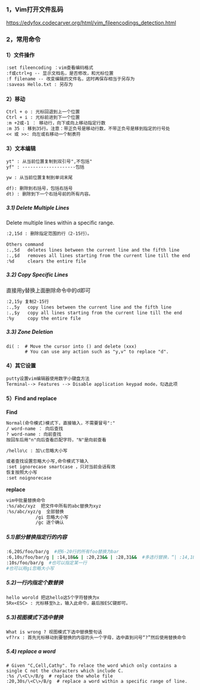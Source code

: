 ### 1，Vim打开文件乱码

https://edyfox.codecarver.org/html/vim_fileencodings_detection.html

### 2，常用命令

#### 1）文件操作

```txt
:set fileencoding ：vim查看编码格式
:f或ctrl+g -- 显示文档名，是否修改，和光标位置
:f filename -- 改变编辑的文件名，这时再保存相当于另存为
:saveas Hello.txt : 另存为
```

#### 2）移动

```txt
Ctrl + o : 光标回退到上一个位置
Ctrl + i : 光标前进到下一个位置
:m +2或-1 ： 移动行，向下或向上移动指定行数
:m 35 : 移到35行。注意：带正负号是移动行数，不带正负号是移到指定的行号处
<< 或 >>: 向左或右移动一个制表符
```

#### 3）文本编辑

```txt
yt" : 从当前位置复制到双引号",不包括"
yf" : --------------------包括

yw : 从当前位置复制到单词末尾

df): 删除到右括号，包括右括号
dt) : 删除到下一个右括号前的所有内容。
```

##### 3.1) Delete  Multiple Lines

Delete multiple lines within a specific range.

```txt
:2,15d : 删除指定范围的行（2-15行）。

Others command
:.,5d   deletes lines between the current line and the fifth line
:.,$d   removes all lines starting from the current line till the end
:%d     clears the entire file
```

##### 3.2) Copy Specific Lines

直接用y替换上面删除命令中的d即可

```txt
:2,15y 复制2-15行
:.,5y   copy lines between the current line and the fifth line
:.,$y   copy all lines starting from the current line till the end
:%y     copy the entire file
```

##### 3.3) Zone Deletion

```shell
di( :  # Move the cursor into () and delete (xxx)
	   # You can use any action such as "y,v" to replace "d".
```



#### 4）其它设置

```txt
putty设置vim编辑器使用数字小键盘方法
Terminal--> Features --> Disable application keypad mode，勾选此项
```

#### 5）Find and replace

**Find**

```txt
Normal(命令模式)模式下，直接输入，不需要冒号":"
/ word-name ： 向后查找
? word-name : 向前查找
按回车后用"n"向后查看匹配字符，"N"是向前查看

/hello\c : 加\c忽略大小写

或者查找设置忽略大小写,命令模式下输入
:set ignorecase smartcase ，只对当前会话有效
恢复按照大小写
:set noignorecase
```

**replace**

```txt
vim中批量替换命令
:%s/abc/xyz  把文件中所有的abc替换为xyz
:%s/abc/xyz/g  全部替换
           /gi 忽略大小写
           /gc 逐个确认
```

#####  5.1)部分替换指定行的内容

```bash
:6,20S/foo/bar/g  #把6-20行的所有foo替换为bar
:6,10s/foo/bar/g | :14,18&& | :20,23&& | :28,31&&  #多选行替换，“| :14,18&& ”可以跟一个或多个
:10s/foo/bar/g  #也可以指定某一行
#也可以用gi忽略大小写
```

##### 5.2)一行内指定个数替换

```txt
hello worold 把这hello这5个字符替换为x
5Rx<ESC> : 光标移至h上，输入此命令，最后按ESC键即可。
```

##### 5.3)视图模式下选中替换

```txt
What is wrong ? 视图模式下选中替换整句话
vf?rx : 首先光标移动到要替换的内容的头一个字母，选中直到问号“?”然后使用替换命令
```

##### 5.4) replace a word

```shell
# Given "C,Cell,Cathy". To relace the word which only contains a single C not the characters which include C.
:%s /\<C\>/B/g  # replace the whole file
:20,30s/\<C\>/B/g  # replace a word within a specific range of line.
```

